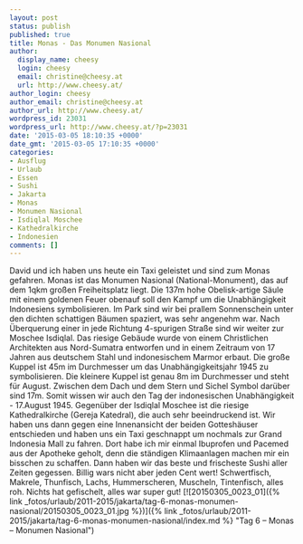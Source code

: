```yaml
---
layout: post
status: publish
published: true
title: Monas - Das Monumen Nasional
author:
  display_name: cheesy
  login: cheesy
  email: christine@cheesy.at
  url: http://www.cheesy.at/
author_login: cheesy
author_email: christine@cheesy.at
author_url: http://www.cheesy.at/
wordpress_id: 23031
wordpress_url: http://www.cheesy.at/?p=23031
date: '2015-03-05 18:10:35 +0000'
date_gmt: '2015-03-05 17:10:35 +0000'
categories:
- Ausflug
- Urlaub
- Essen
- Sushi
- Jakarta
- Monas
- Monumen Nasional
- Isdiqlal Moschee
- Kathedralkirche
- Indonesien
comments: []
---
```

David und ich haben uns heute ein Taxi geleistet und sind zum Monas gefahren. Monas ist das Monumen Nasional (National-Monument), das auf dem 1qkm großen Freiheitsplatz liegt. Die 137m hohe Obelisk-artige Säule mit einem goldenen Feuer obenauf soll den Kampf um die Unabhängigkeit Indonesiens symbolisieren. Im Park sind wir bei prallem Sonnenschein unter den dichten schattigen Bäumen spaziert, was sehr angenehm war.
Nach Überquerung einer in jede Richtung 4-spurigen Straße sind wir weiter zur Moschee Isdiqlal. Das riesige Gebäude wurde von einem Christlichen Architekten aus Nord-Sumatra entworfen und in einem Zeitraum von 17 Jahren aus deutschem Stahl und indonesischem Marmor erbaut. Die große Kuppel ist 45m im Durchmesser um das Unabhängigkeitsjahr 1945 zu symbolisieren. Die kleinere Kuppel ist genau 8m im Durchmesser und steht für August. Zwischen dem Dach und dem Stern und Sichel Symbol darüber sind 17m. Somit wissen wir auch den Tag der indonesischen Unabhängigkeit - 17.August 1945.
Gegenüber der Isdiqlal Moschee ist die riesige Kathedralkirche (Gereja Katedral), die auch sehr beeindruckend ist.
Wir haben uns dann gegen eine Innenansicht der beiden Gotteshäuser entschieden und haben uns ein Taxi geschnappt um nochmals zur Grand Indonesia Mall zu fahren. Dort habe ich mir einmal Ibuprofen und Pacemed aus der Apotheke geholt, denn die ständigen Klimaanlagen machen mir ein bisschen zu schaffen.
Dann haben wir das beste und frischeste Sushi aller Zeiten gegessen. Billig wars nicht aber jeden Cent wert! Schwertfisch, Makrele, Thunfisch, Lachs, Hummerscheren, Muscheln, Tintenfisch, alles roh. Nichts hat gefischelt, alles war super gut!
[![20150305_0023_01]({% link _fotos/urlaub/2011-2015/jakarta/tag-6-monas-monumen-nasional/20150305_0023_01.jpg %})]({% link _fotos/urlaub/2011-2015/jakarta/tag-6-monas-monumen-nasional/index.md %} "Tag 6 – Monas – Monumen Nasional")
